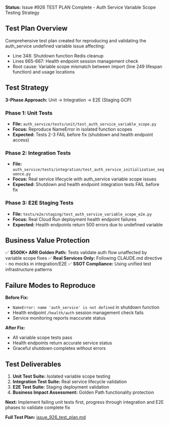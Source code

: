 **Status:** Issue #926 TEST PLAN Complete - Auth Service Variable Scope Testing Strategy

## Test Plan Overview

Comprehensive test plan created for reproducing and validating the auth_service undefined variable issue affecting:
- Line 348: Shutdown function Redis cleanup
- Lines 665-667: Health endpoint session management check
- Root cause: Variable scope mismatch between import (line 249 lifespan function) and usage locations

## Test Strategy

**3-Phase Approach:** Unit → Integration → E2E (Staging GCP)

### Phase 1: Unit Tests
- **File:** `auth_service/tests/unit/test_auth_service_variable_scope.py`
- **Focus:** Reproduce NameError in isolated function scopes
- **Expected:** Tests 2-3 FAIL before fix (shutdown and health endpoint access)

### Phase 2: Integration Tests
- **File:** `auth_service/tests/integration/test_auth_service_initialization_sequence.py`
- **Focus:** Real service lifecycle with auth_service variable scope issues
- **Expected:** Shutdown and health endpoint integration tests FAIL before fix

### Phase 3: E2E Staging Tests
- **File:** `tests/e2e/staging/test_auth_service_variable_scope_e2e.py`
- **Focus:** Real Cloud Run deployment health endpoint failures
- **Expected:** Health endpoints return 500 errors due to undefined variable

## Business Value Protection

✅ **$500K+ ARR Golden Path:** Tests validate auth flow unaffected by variable scope fixes
✅ **Real Services Only:** Following CLAUDE.md directive - no mocks in integration/E2E
✅ **SSOT Compliance:** Using unified test infrastructure patterns

## Failure Modes to Reproduce

**Before Fix:**
- `NameError: name 'auth_service' is not defined` in shutdown function
- Health endpoint `/health/auth` session management check fails
- Service monitoring reports inaccurate status

**After Fix:**
- All variable scope tests pass
- Health endpoints return accurate service status
- Graceful shutdown completes without errors

## Test Deliverables

1. **Unit Test Suite:** Isolated variable scope testing
2. **Integration Test Suite:** Real service lifecycle validation
3. **E2E Test Suite:** Staging deployment validation
4. **Business Impact Assessment:** Golden Path functionality protection

**Next:** Implement failing unit tests first, progress through integration and E2E phases to validate complete fix

**Full Test Plan:** [issue_926_test_plan.md](./issue_926_test_plan.md)